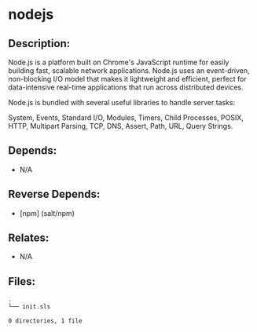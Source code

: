 # nodejs

## Description:

Node.js is a platform built on Chrome's JavaScript runtime for easily building fast, scalable network applications. Node.js uses an event-driven, non-blocking I/O model that makes it lightweight and efficient, perfect for data-intensive real-time applications that run across distributed devices.

Node.js is bundled with several useful libraries to handle server tasks:

System, Events, Standard I/O, Modules, Timers, Child Processes, POSIX, HTTP, Multipart Parsing, TCP, DNS, Assert, Path, URL, Query Strings.

## Depends:

  -  N/A

## Reverse Depends:

  -  [npm] (salt/npm)

## Relates:

  -  N/A

## Files:

```bash
.
└── init.sls

0 directories, 1 file
```
